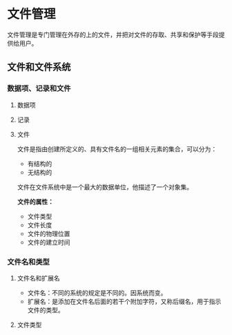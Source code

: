 # 文件管理

文件管理是专门管理在外存的上的文件，并把对文件的存取、共享和保护等手段提供给用户。

## 文件和文件系统



### 数据项、记录和文件

1. 数据项

2. 记录

3. 文件

   文件是指由创建所定义的、具有文件名的一组相关元素的集合，可以分为：

   - 有结构的
   - 无结构的

   文件在文件系统中是一个最大的数据单位，他描述了一个对象集。

   **文件的属性：**

   - 文件类型
   - 文件长度
   - 文件的物理位置
   - 文件的建立时间

### 文件名和类型

1. 文件名和扩展名

   - 文件名：不同的系统的规定是不同的。因系统而变。
   - 扩展名：是添加在文件名后面的若干个附加字符，又称后缀名，用于指示文件的类型。

2. 文件类型 

   ​	

